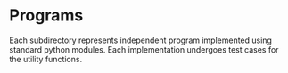 # Programs

Each subdirectory represents independent program implemented using standard python modules. Each implementation undergoes test cases for the utility functions.